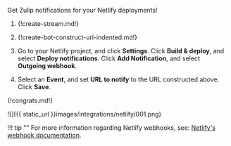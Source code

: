 Get Zulip notifications for your Netlify deployments!

1. {!create-stream.md!}

2. {!create-bot-construct-url-indented.md!}

3. Go to your Netlify project, and click **Settings**. Click **Build & deploy**, and select **Deploy notifications**.
   Click **Add Notification**, and select **Outgoing webhook**.

4. Select an **Event**, and set **URL to notify** to the URL constructed above. Click **Save**.

{!congrats.md!}

![]({{ static_url }}images/integrations/netlify/001.png)

!!! tip ""
    For more information regarding Netlify webhooks, see: [Netlify's webhook documentation][1].

[1]: https://www.netlify.com/docs/webhooks/

